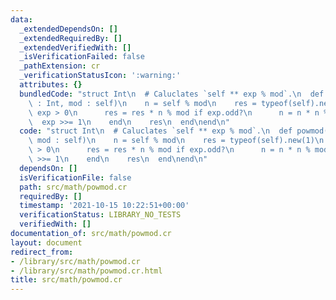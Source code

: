 ```yaml
---
data:
  _extendedDependsOn: []
  _extendedRequiredBy: []
  _extendedVerifiedWith: []
  _isVerificationFailed: false
  _pathExtension: cr
  _verificationStatusIcon: ':warning:'
  attributes: {}
  bundledCode: "struct Int\n  # Caluclates `self ** exp % mod`.\n  def powmod(exp\
    \ : Int, mod : self)\n    n = self % mod\n    res = typeof(self).new(1)\n    while\
    \ exp > 0\n      res = res * n % mod if exp.odd?\n      n = n * n % mod\n    \
    \  exp >>= 1\n    end\n    res\n  end\nend\n"
  code: "struct Int\n  # Caluclates `self ** exp % mod`.\n  def powmod(exp : Int,\
    \ mod : self)\n    n = self % mod\n    res = typeof(self).new(1)\n    while exp\
    \ > 0\n      res = res * n % mod if exp.odd?\n      n = n * n % mod\n      exp\
    \ >>= 1\n    end\n    res\n  end\nend\n"
  dependsOn: []
  isVerificationFile: false
  path: src/math/powmod.cr
  requiredBy: []
  timestamp: '2021-10-15 10:22:51+00:00'
  verificationStatus: LIBRARY_NO_TESTS
  verifiedWith: []
documentation_of: src/math/powmod.cr
layout: document
redirect_from:
- /library/src/math/powmod.cr
- /library/src/math/powmod.cr.html
title: src/math/powmod.cr
---
```

